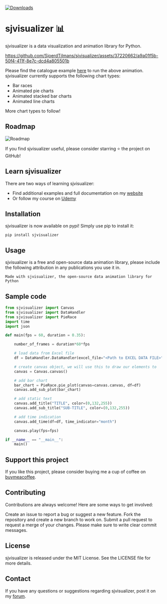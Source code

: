 [![Downloads](https://static.pepy.tech/badge/sjvisualizer)](https://pepy.tech/project/sjvisualizer)
# sjvisualizer 📊
sjvisualizer is a data visualization and animation library for Python. 

https://github.com/SjoerdTilmans/sjvisualizer/assets/37220662/a9a01f5b-50f4-411f-8e7c-dcd4a805501b

Please find the catalogue example [here](https://github.com/SjoerdTilmans/sjvisualizer/blob/main/Examples/Catalogue.py) to run the above animation. sjvisualizer currently supports the following chart types:
- Bar races
- Animated pie charts
- Animated stacked bar charts
- Animated line charts

More chart types to follow! 

## Roadmap

![Roadmap](https://github.com/SjoerdTilmans/sjvisualizer/assets/37220662/e8ad74b3-8a46-48bb-97da-7368baea850f)

If you find sjvisualizer useful, please consider starring ⭐ the project on GitHub!

## Learn sjvisualizer

There are two ways of learning sjvisualizer:
- Find additional examples and full documentation on my [website](https://www.sjdataviz.com/software)
- Or follow my course on [Udemy](https://www.sjdataviz.com/course-link)

## Installation
sjvisualizer is now available on pypi! Simply use pip to install it:

```
pip install sjvisualizer
```

## Usage
sjvisualizer is a free and open-source data animation library, please include the following attribution in any publications you use it in.
```
Made with sjvisualizer, the open-source data animation library for Python
```
## Sample code
```python
from sjvisualizer import Canvas
from sjvisualizer import DataHandler
from sjvisualizer import PieRace
import time
import json

def main(fps = 60, duration = 0.35):

    number_of_frames = duration*60*fps

    # load data from Excel file
    df = DataHandler.DataHandler(excel_file="<Path to EXCEL DATA FILE>", number_of_frames=number_of_frames).df

    # create canvas object, we will use this to draw our elements to
    canvas = Canvas.canvas()

    # add bar chart
    bar_chart = PieRace.pie_plot(canvas=canvas.canvas, df=df)
    canvas.add_sub_plot(bar_chart)

    # add static text
    canvas.add_title("TITLE", color=(0,132,255))
    canvas.add_sub_title("SUB-TITLE", color=(0,132,255))

    # add time indication
    canvas.add_time(df=df, time_indicator="month")

    canvas.play(fps=fps)

if __name__ == "__main__":
    main()
```

## Support this project
If you like this project, please consider buying me a cup of coffee on [buymeacoffee](https://www.buymeacoffee.com/SjoerdTilmans).
    
## Contributing
Contributions are always welcome! Here are some ways to get involved:

Create an issue to report a bug or suggest a new feature.
Fork the repository and create a new branch to work on.
Submit a pull request to request a merge of your changes.
Please make sure to write clear commit messages.

## License
sjvisualizer is released under the MIT License. See the LICENSE file for more details.

## Contact
If you have any questions or suggestions regarding sjvisualizer, post it on my [forum](https://www.sjdataviz.com/howto-sjvisualizer).
